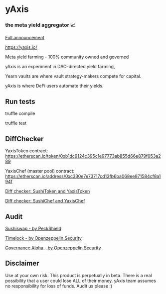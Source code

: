 # yAxis
### the meta yield aggregator 📈

[Full announcement](https://yaxis.ghost.io/intro/)

https://yaxis.io/

Meta yield farming - 100% community owned and governed

yAxis is an experiment in DAO-directed yield farming,

Yearn vaults are where vault strategy-makers compete for capital.

yAxis is where DeFi users automate their yields.

## Run tests
truffle compile

truffle test

## DiffChecker
YaxisToken contract: https://etherscan.io/token/0xb1dc9124c395c1e97773ab855d66e879f053a289

YaxisChef (master pool) contract: https://etherscan.io/address/0xc330e7e73717cd13fb6ba068ee871584cf8a194f

[Diff checker: SushiToken and YaxisToken](https://www.diffchecker.com/r2YfRfL3)

[Diff checker: SushiChef and YaxisChef](https://www.diffchecker.com/9RCVQQ0W)

## Audit
[Sushiswap - by PeckShield](https://github.com/peckshield/publications/blob/master/audit_reports/PeckShield-Audit-Report-SushiSwap-v1.0.pdf)

[Timelock - by Openzeppelin Security](https://blog.openzeppelin.com/compound-finance-patch-audit/)

[Governance Alpha - by Openzeppelin Security](https://blog.openzeppelin.com/compound-alpha-governance-system-audit/)

## Disclaimer
Use at your own risk. This product is perpetually in beta. There is a real possibility that a user could lose ALL of their money. yAxis team assumes no responsibility for loss of funds. Audit us please :)